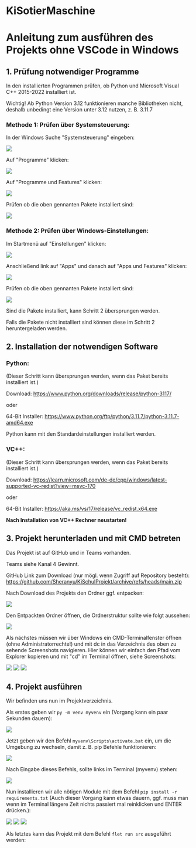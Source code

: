 # KiSotierMaschine

# Anleitung zum ausführen des Projekts ohne VSCode in Windows


## **1.** Prüfung notwendiger Programme
In den installierten Programmen prüfen, ob Python und Microsoft Visual C++ 2015-2022 installiert ist.

Wichtig! Ab Python Version 3.12 funktionieren manche Bibliotheken nicht, deshalb unbedingt eine Version unter 3.12 nutzen, z. B. 3.11.7

### Methode 1: Prüfen über Systemsteuerung: 

In der Windows Suche "Systemsteuerung" eingeben:


![](/src/assets/checkprogs001.png)


Auf "Programme" klicken:


![](/src/assets/checkprogs002.png)


Auf "Programme und Features" klicken:


![](/src/assets/checkprogs003.png)


Prüfen ob die oben gennanten Pakete installiert sind:


![](/src/assets/checkprogs004.png)


### Methode 2: Prüfen über Windows-Einstellungen: 

Im Startmenü auf "Einstellungen" klicken:

![](/src/assets/checkprogs005.png)



Anschließend link auf "Apps" und danach auf "Apps und Features" klicken:


![](/src/assets/checkprogs006.png)


Prüfen ob die oben gennanten Pakete installiert sind:


![](/src/assets/checkprogs007.png)


Sind die Pakete installiert, kann Schritt 2 übersprungen werden.

Falls die Pakete nicht installiert sind können diese im Schritt 2 heruntergeladen werden.

## **2.** Installation der notwendigen Software
### Python:

(Dieser Schritt kann übersprungen werden, wenn das Paket bereits installiert ist.)

Download: https://www.python.org/downloads/release/python-3117/

oder

64-Bit Installer: https://www.python.org/ftp/python/3.11.7/python-3.11.7-amd64.exe

Python kann mit den Standardeinstellungen installiert werden.

### VC++:

(Dieser Schritt kann übersprungen werden, wenn das Paket bereits installiert ist.)

Download: https://learn.microsoft.com/de-de/cpp/windows/latest-supported-vc-redist?view=msvc-170

oder

64-Bit Installer: https://aka.ms/vs/17/release/vc_redist.x64.exe

**Nach Installation von VC++ Rechner neustarten!**


## **3.** Projekt herunterladen und mit CMD betreten

Das Projekt ist auf GitHub und in Teams vorhanden.

Teams siehe Kanal 4 Gewinnt.

GitHub Link zum Download (nur mögl. wenn Zugriff auf Repository besteht):
https://github.com/Sheranyu/KiSchulProjekt/archive/refs/heads/main.zip


Nach Download des Projekts den Ordner ggf. entpacken:


![](/src/assets/entpacken.png)


Den Entpackten Ordner öffnen, die Ordnerstruktur sollte wie folgt aussehen:

![](/src/assets/ordnerstruktur.png)


Als nächstes müssen wir über Windows ein CMD-Terminalfenster öffnen (ohne Administratorrechte!) und mit dc in das Verzeichnis des oben zu sehende Screenshots navigieren. Hier können wir einfach den Pfad vom Explorer kopieren und mit "cd" im Terminal öffnen, siehe Screenshots:

![](/src/assets/prausf002.png)
![](/src/assets/prausf001.png)
![](/src/assets/prausf003.png)


## **4.** Projekt ausführen

Wir befinden uns nun im Projektverzeichnis.

Als erstes geben wir `py -m venv myvenv` ein (Vorgang kann ein paar Sekunden dauern):

![](/src/assets/prausf004.png)

Jetzt geben wir den Befehl `myvenv\Scripts\activate.bat` ein, um die Umgebung zu wechseln, damit z. B. pip Befehle funktionieren:

![](/src/assets/prausf007.png)

Nach Eingabe dieses Befehls, sollte links im Terminal (myvenv) stehen:

![](/src/assets/prausf008.png)

Nun installieren wir alle nötigen Module mit dem Befehl `pip install -r requirements.txt` (Auch dieser Vorgang kann etwas dauern, ggf. muss man wenn im Terminal längere Zeit nichts passiert mal reinklicken und ENTER drücken.):

![](/src/assets/prausf009.png)
![](/src/assets/prausf010.png)
![](/src/assets/prausf011.png)

Als letztes kann das Projekt mit dem Befehl `flet run src` ausgeführt werden:
